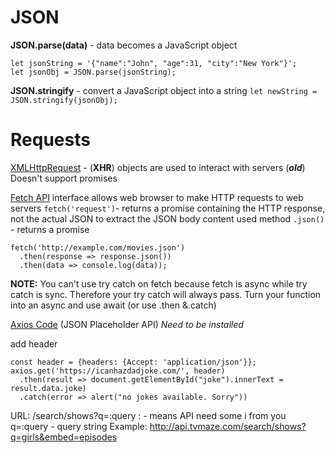# JSON

**JSON.parse(data)** - data becomes a JavaScript object
```
let jsonString = '{"name":"John", "age":31, "city":"New York"}';
let jsonObj = JSON.parse(jsonString);
```

**JSON.stringify** - convert a JavaScript object into a string
``let newString = JSON.stringify(jsonObj);``

# Requests

[XMLHttpRequest](https://www.w3schools.com/xml/xml_http.asp) - (**XHR**) objects are used to interact with servers (***old***)
Doesn't support promises

[Fetch API](https://developer.mozilla.org/en-US/docs/Web/API/Fetch_API/Using_Fetch) interface allows web browser to make HTTP requests to web servers
``fetch('request')``- returns a promise containing the HTTP response, not the actual JSON
to extract the JSON body content used method ``.json()`` - returns a promise

```
fetch('http://example.com/movies.json')
  .then(response => response.json())
  .then(data => console.log(data));
```
**NOTE:** You can't use try catch on fetch because fetch is async while try catch is sync. Therefore your try catch will always pass. Turn your function into an async and use await (or use .then &.catch)

[Axios Code](https://github.com/axios/axios) (JSON Placeholder API)
*Need to be installed*

add header
```
const header = {headers: {Accept: 'application/json'}};
axios.get('https://icanhazdadjoke.com/', header)
  .then(result => document.getElementById("joke").innerText = result.data.joke)
  .catch(error => alert("no jokes available. Sorry"))
```

URL: /search/shows?q=:query : - means API need some i from you
q=:query - query string
Example: http://api.tvmaze.com/search/shows?q=girls&embed=episodes
